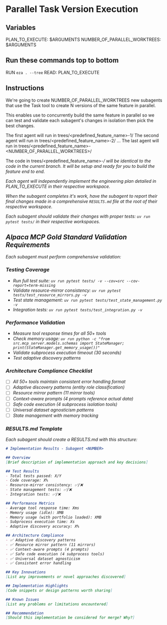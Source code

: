 # Parallel Task Version Execution

## Variables
PLAN_TO_EXECUTE: $ARGUMENTS
NUMBER_OF_PARALLEL_WORKTREES: $ARGUMENTS

## Run these commands top to bottom
RUN `eza . --tree`
READ: PLAN_TO_EXECUTE

## Instructions

We're going to create NUMBER_OF_PARALLEL_WORKTREES new subagents that use the Task tool to create N versions of the same feature in parallel.

This enables use to concurrently build the same feature in parallel so we can test and validate each subagent's changes in isolation then pick the best changes.

The first agent will run in trees/<predefined_feature_name>-1/
The second agent will run in trees/<predefined_feature_name>-2/
...
The last agent will run in trees/<predefined_feature_name>-<NUMBER_OF_PARALLEL_WORKTREES>/

The code in trees/<predefined_feature_name>-<i>/ will be identical to the code in the current branch. It will be setup and ready for you to build the feature end to end.

Each agent will independently implement the engineering plan detailed in PLAN_TO_EXECUTE in their respective workspace.

When the subagent completes it's work, have the subagent to report their final changes made in a comprehensive `RESULTS.md` file at the root of their respective workspace.

Each subagent should validate their changes with proper tests: `uv run pytest tests/` in their respective workspaces.

## Alpaca MCP Gold Standard Validation Requirements

Each subagent must perform comprehensive validation:

### Testing Coverage
- Run full test suite: `uv run pytest tests/ -v --cov=src --cov-report=term-missing`
- Validate resource-mirror consistency: `uv run pytest tests/test_resource_mirrors.py -v`
- Test state management: `uv run pytest tests/test_state_management.py -v`
- Integration tests: `uv run pytest tests/test_integration.py -v`

### Performance Validation
- Measure tool response times for all 50+ tools
- Check memory usage: `uv run python -c "from src.mcp_server.models.schemas import StateManager; print(StateManager.get_memory_usage())"`
- Validate subprocess execution timeout (30 seconds)
- Test adaptive discovery patterns

### Architecture Compliance Checklist
- [ ] All 50+ tools maintain consistent error handling format
- [ ] Adaptive discovery patterns (entity role classification)
- [ ] Resource mirror pattern (11 mirror tools)
- [ ] Context-aware prompts (4 prompts reference actual data)
- [ ] Safe code execution (4 subprocess isolation tools)
- [ ] Universal dataset agnosticism patterns
- [ ] State management with memory tracking

### RESULTS.md Template

Each subagent should create a RESULTS.md with this structure:

```markdown
# Implementation Results - Subagent <NUMBER>

## Overview
[Brief description of implementation approach and key decisions]

## Test Results
- Total tests passed: X/Y
- Code coverage: X%
- Resource-mirror consistency: ✅/❌
- State management tests: ✅/❌
- Integration tests: ✅/❌

## Performance Metrics
- Average tool response time: Xms
- Memory usage (idle): XMB
- Memory usage (with portfolio loaded): XMB
- Subprocess execution time: Xs
- Adaptive discovery accuracy: X%

## Architecture Compliance
- ✅ Adaptive discovery patterns
- ✅ Resource mirror pattern (11 mirrors)
- ✅ Context-aware prompts (4 prompts)
- ✅ Safe code execution (4 subprocess tools)
- ✅ Universal dataset agnosticism
- ✅ Consistent error handling

## Key Innovations
[List any improvements or novel approaches discovered]

## Implementation Highlights
[Code snippets or design patterns worth sharing]

## Known Issues
[List any problems or limitations encountered]

## Recommendation
[Should this implementation be considered for merge? Why?]
```